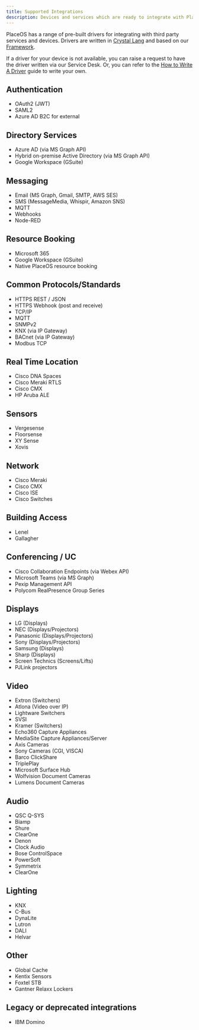 ```yaml
---
title: Supported Integrations
description: Devices and services which are ready to integrate with PlaceOS
---
```


<!-- Do not remove deprecated integrations, move them to the last category. Jon's request. -->

PlaceOS has a range of pre-built drivers for integrating with third party services and devices. 
Drivers are written in [Crystal Lang](https://crystal-lang.org/) and based on our [Framework](https://github.com/PlaceOS/driver).
<!-- consider the explain page for Crystal Lang -->

If a driver for your device is not available, you can raise a request to have the driver written via our Service Desk.
Or, you can refer to the [How to Write A Driver](../tutorial/backend/write-a-driver) guide to write your own.

## Authentication
* OAuth2 (JWT)
* SAML2
* Azure AD B2C for external 

## Directory Services
* Azure AD (via MS Graph API)
* Hybrid on-premise Active Directory (via MS Graph API)
* Google Workspace (GSuite)

## Messaging
* Email (MS Graph, Gmail, SMTP, AWS SES)
* SMS (MessageMedia, Whispir, Amazon SNS)
* MQTT
* Webhooks
* Node-RED

## Resource Booking
* Microsoft 365
* Google Workspace (GSuite)
* Native PlaceOS resource booking

## Common Protocols/Standards
* HTTPS REST / JSON
* HTTPS Webhook (post and receive)
* TCP/IP
* MQTT
* SNMPv2
* KNX (via IP Gateway)
* BACnet (via IP Gateway)
* Modbus TCP

## Real Time Location
* Cisco DNA Spaces
* Cisco Meraki RTLS
* Cisco CMX
* HP Aruba ALE

## Sensors
* Vergesense
* Floorsense
* XY Sense
* Xovis

## Network
* Cisco Meraki
* Cisco CMX
* Cisco ISE
* Cisco Switches

## Building Access
* Lenel
* Gallagher

## Conferencing / UC
* Cisco Collaboration Endpoints (via Webex API)
* Microsoft Teams (via MS Graph)
* Pexip Management API
* Polycom RealPresence Group Series

## Displays
* LG (Displays)
* NEC (Displays/Projectors)
* Panasonic (Displays/Projectors)
* Sony (Displays/Projectors)
* Samsung (Displays)
* Sharp (Displays)
* Screen Technics (Screens/Lifts)
* PJLink projectors

## Video
* Extron (Switchers)
* Atlona (Video over IP)
* Lightware Switchers
* SVSI
* Kramer (Switchers)
* Echo360 Capture Appliances
* MediaSite Capture Appliances/Server
* Axis Cameras
* Sony Cameras (CGI, VISCA)
* Barco ClickShare
* TriplePlay
* Microsoft Surface Hub
* Wolfvision Document Cameras
* Lumens Document Cameras

## Audio
* QSC Q-SYS
* Biamp
* Shure
* ClearOne
* Denon
* Clock Audio
* Bose ControlSpace
* PowerSoft
* Symmetrix
* ClearOne

## Lighting
* KNX
* C-Bus
* DynaLite
* Lutron
* DALI
* Helvar

## Other
* Global Cache
* Kentix Sensors
* Foxtel STB
* Gantner Relaxx Lockers

## Legacy or deprecated integrations
* IBM Domino 
